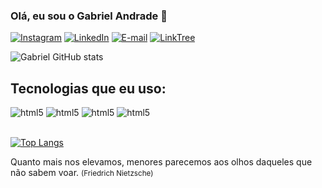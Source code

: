 ### Olá, eu sou o Gabriel Andrade 👋

[![Instagram](https://img.shields.io/badge/Instagram-E4405F?style=for-the-badge&logo=instagram&logoColor=white)](https://www.instagram.com/gabrielandrad3/)
[![LinkedIn](https://img.shields.io/badge/LinkedIn-0077B5?style=for-the-badge&logo=linkedin&logoColor=white)](https://www.linkedin.com/in/gabriel-andrade-981337252/)
[![E-mail](https://img.shields.io/badge/Gmail-D14836?style=for-the-badge&logo=gmail&logoColor=white)](mailto:gabrielandradeprogramador@gmail.com?subject=Contato%20via%20Github!&body=Digite%20sua%20mensagem%20aqui%20e%20eu%20lhe%20retorno%20em%20torno%20de%201hora!)
[![LinkTree](https://img.shields.io/badge/linktree-39E09B?style=for-the-badge&logo=linktree&logoColor=white)](https://linktr.ee/gabrielrodrigoandrade)

![Gabriel GitHub stats](https://github-readme-stats.vercel.app/api?username=Gabriel-Rodrigo-Andrade&show_icons=true&theme=dracula)

## Tecnologias que eu uso:

<div style="display: incline_block">
    <img aling="center" alt="html5" src="https://img.shields.io/badge/HTML5-E34F26?style=for-the-badge&logo=html5&logoColor=white"/>
    <img aling="center" alt="html5" src="https://img.shields.io/badge/CSS-239120?&style=for-the-badge&logo=css3&logoColor=white"/>
    <img aling="center" alt="html5" src="https://img.shields.io/badge/JavaScript-F7DF1E?style=for-the-badge&logo=javascript&logoColor=black"/>
    <img aling="center" alt="html5" src="https://img.shields.io/badge/Python-3776AB?style=for-the-badge&logo=python&logoColor=white"/>
</div>
<br>

[![Top Langs](https://github-readme-stats.vercel.app/api/top-langs/?username=Gabriel-Rodrigo-Andrade&layout=compact)](https://github.com/anuraghazra/github-readme-stats)
<br>

Quanto mais nos elevamos, menores parecemos aos olhos daqueles que não sabem voar. <small>(Friedrich Nietzsche)</small>
